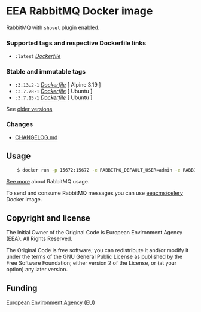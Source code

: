 # EEA RabbitMQ Docker image

RabbitMQ with `shovel` plugin enabled.


### Supported tags and respective Dockerfile links

  - `:latest` [*Dockerfile*](https://github.com/eea/eea.docker.rabbitmq/blob/master/Dockerfile)


### Stable and immutable tags

  - `:3.13.2-1` [*Dockerfile*](https://github.com/eea/eea.docker.rabbitmq/tree/3.13.2-1/Dockerfile) [ Alpine 3.19 ]
  - `:3.7.28-1` [*Dockerfile*](https://github.com/eea/eea.docker.rabbitmq/tree/3.7.28-1/Dockerfile) [ Ubuntu ]
  - `:3.7.15-1` [*Dockerfile*](https://github.com/eea/eea.docker.rabbitmq/tree/3.7.15-1/Dockerfile) [ Ubuntu ]


See [older versions](https://github.com/eea/eea.docker.rabbitmq/releases)


### Changes

 - [CHANGELOG.md](https://github.com/eea/eea.docker.rabbitmq/blob/master/CHANGELOG.md)


## Usage

```bash
    $ docker run -p 15672:15672 -e RABBITMQ_DEFAULT_USER=admin -e RABBITMQ_DEFAULT_PASS=secret eeacms/rabbitmq
```

[See more](https://hub.docker.com/_/rabbitmq) about RabbitMQ usage.

To send and consume RabbitMQ messages you can use [eeacms/celery](https://hub.docker.com/r/eeacms/celery) Docker image.


## Copyright and license

The Initial Owner of the Original Code is European Environment Agency (EEA).
All Rights Reserved.

The Original Code is free software;
you can redistribute it and/or modify it under the terms of the GNU
General Public License as published by the Free Software Foundation;
either version 2 of the License, or (at your option) any later
version.


## Funding

[European Environment Agency (EU)](http://eea.europa.eu)
